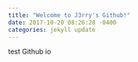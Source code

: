 ```yaml
---
title: "Welcome to J3rry's Github!"
date: 2017-10-20 08:26:28 -0400
categories: jekyll update
---
```


test Github io
